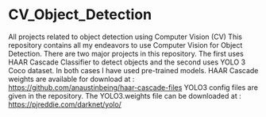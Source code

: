 # CV_Object_Detection
All projects related to object detection using Computer Vision (CV)
This repository contains all my endeavors to use Computer Vision for Object Detection. There are two major projects in this repository. The first uses HAAR Cascade Classifier to detect objects and the second uses YOLO 3 Coco dataset. In both cases I have used pre-trained models.
HAAR Cascade weights are available for download at : https://github.com/anaustinbeing/haar-cascade-files
YOLO3 config files are given in the repository. The YOLO3.weights file can be downloaded at : https://pjreddie.com/darknet/yolo/
